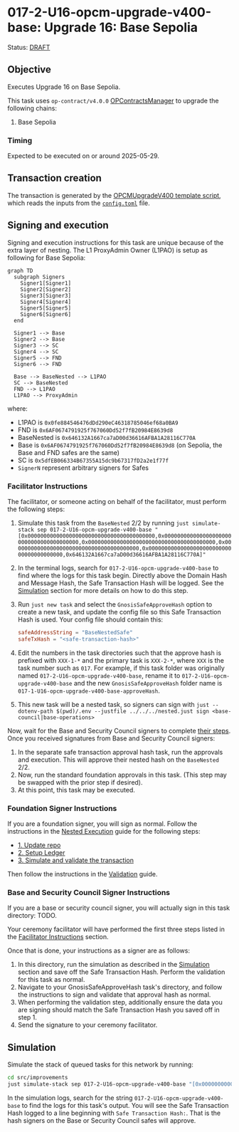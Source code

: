 # 017-2-U16-opcm-upgrade-v400-base: Upgrade 16: Base Sepolia

Status: [DRAFT]()

## Objective

Executes Upgrade 16 on Base Sepolia.

This task uses `op-contract/v4.0.0` [OPContractsManager](https://github.com/ethereum-optimism/optimism/blob/op-contracts/v4.0.0-rc.3/packages/contracts-bedrock/src/L1/OPContractsManager.sol) to upgrade the following chains:

1. Base Sepolia

### Timing

Expected to be executed on or around 2025-05-29.

## Transaction creation

The transaction is generated by the [OPCMUpgradeV400 template script](../../../template/OPCMUpgradeV400.sol),
which reads the inputs from the [`config.toml`](./config.toml) file.

## Signing and execution

Signing and execution instructions for this task are unique because of the extra layer of nesting.
The L1 ProxyAdmin Owner (L1PAO) is setup as following for Base Sepolia:

```mermaid
graph TD
  subgraph Signers
    Signer1[Signer1]
    Signer2[Signer2]
    Signer3[Signer3]
    Signer4[Signer4]
    Signer5[Signer5]
    Signer6[Signer6]
  end

  Signer1 --> Base
  Signer2 --> Base
  Signer3 --> SC
  Signer4 --> SC
  Signer5 --> FND
  Signer6 --> FND

  Base --> BaseNested --> L1PAO
  SC --> BaseNested
  FND --> L1PAO
  L1PAO --> ProxyAdmin
 ```

where:

- L1PAO is `0x0fe884546476dDd290eC46318785046ef68a0BA9`
- FND is `0x6AF0674791925f767060Dd52f7fB20984E8639d8`
- BaseNested is `0x646132A1667ca7aD00d36616AFBA1A28116C770A`
- Base is `0x6AF0674791925f767060Dd52f7fB20984E8639d8` (on Sepolia, the Base and FND safes are the same)
- SC is `0x5dfEB066334B67355A15dc9b67317fD2a2e1f77f`
- `SignerN` represent arbitrary signers for Safes

### Facilitator Instructions

The facilitator, or someone acting on behalf of the facilitator, must perform the following steps:

1. Simulate this task from the `BaseNested` 2/2 by running `just simulate-stack sep 017-2-U16-opcm-upgrade-v400-base "[0x0000000000000000000000000000000000000000,0x0000000000000000000000000000000000000000,0x0000000000000000000000000000000000000000,0x0000000000000000000000000000000000000000,0x0000000000000000000000000000000000000000,0x646132A1667ca7aD00d36616AFBA1A28116C770A]"`
2. In the terminal logs, search for `017-2-U16-opcm-upgrade-v400-base` to find where the logs for this task begin. Directly above the Domain Hash and Message Hash, the Safe Transaction Hash will be logged. See the [Simulation](#simulation) section for more details on how to do this step.
3. Run `just new task` and select the `GnosisSafeApproveHash` option to create a new task, and update the config file so this Safe Transaction Hash is used. Your config file should contain this:

    ```toml
    safeAddressString = "BaseNestedSafe"
    safeTxHash = "<safe-transaction-hash>"
    ```

4. Edit the numbers in the task directories such that the approve hash is prefixed with `XXX-1-*` and the primary task is `XXX-2-*`, where `XXX` is the task number such as `017`. For example, if this task folder was originally named `017-2-U16-opcm-upgrade-v400-base`, rename it to `017-2-U16-opcm-upgrade-v400-base` and the new `GnosisSafeApproveHash` folder name is `017-1-U16-opcm-upgrade-v400-base-approveHash`.
5. This new task will be a nested task, so signers can sign with `just --dotenv-path $(pwd)/.env --justfile ../../../nested.just sign <base-council|base-operations>`

Now, wait for the Base and Security Council signers to complete [their steps](#base-and-security-council-signer-instructions).
Once you received signatures from Base and Security Council signers:

1. In the separate safe transaction approval hash task, run the approvals and execution. This will approve their nested hash on the `BaseNested` 2/2.
2. Now, run the standard foundation approvals in this task. (This step may be swapped with the prior step if desired).
3. At this point, this task may be executed.

### Foundation Signer Instructions

If you are a foundation signer, you will sign as normal. Follow the instructions in the
[Nested Execution](../../../NESTED.md) guide for the following steps:

- [1. Update repo](../../../NESTED.md#1-update-repo)
- [2. Setup Ledger](../../../NESTED.md#2-setup-ledger)
- [3. Simulate and validate the transaction](../../../NESTED.md#3-simulate-and-validate-the-transaction)

Then follow the instructions in the [Validation](./VALIDATION.md) guide.

### Base and Security Council Signer Instructions

If you are a base or security council signer, you will actually sign in this task directory: TODO.

Your ceremony facilitator will have performed the first three steps listed in the [Facilitator Instructions](#facilitator-instructions) section.

Once that is done, your instructions as a signer are as follows:

1. In this directory, run the simulation as described in the [Simulation](#simulation) section and save off the Safe Transaction Hash. Perform the validation for this task as normal.
2. Navigate to your GnosisSafeApproveHash task's directory, and follow the instructions to sign and validate that approval hash as normal.
3. When performing the validation step, additionally ensure the data you are signing should match the Safe Transaction Hash you saved off in step 1.
4. Send the signature to your ceremony facilitator.

## Simulation

Simulate the stack of queued tasks for this network by running:

```sh
cd src/improvements
just simulate-stack sep 017-2-U16-opcm-upgrade-v400-base "[0x0000000000000000000000000000000000000000,0x0000000000000000000000000000000000000000,0x0000000000000000000000000000000000000000,0x0000000000000000000000000000000000000000,0x0000000000000000000000000000000000000000,0x646132A1667ca7aD00d36616AFBA1A28116C770A]"
```

In the simulation logs, search for the string `017-2-U16-opcm-upgrade-v400-base` to find the logs
for this task's output. You will see the Safe Transaction Hash logged to a line beginning with
`Safe Transaction Hash:`. That is the hash signers on the Base or Security Council safes will approve.
